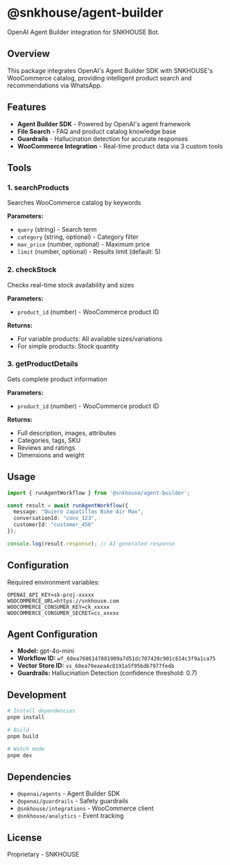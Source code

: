 # @snkhouse/agent-builder

OpenAI Agent Builder integration for SNKHOUSE Bot.

## Overview

This package integrates OpenAI's Agent Builder SDK with SNKHOUSE's WooCommerce catalog, providing intelligent product search and recommendations via WhatsApp.

## Features

- **Agent Builder SDK** - Powered by OpenAI's agent framework
- **File Search** - FAQ and product catalog knowledge base
- **Guardrails** - Hallucination detection for accurate responses
- **WooCommerce Integration** - Real-time product data via 3 custom tools

## Tools

### 1. searchProducts
Searches WooCommerce catalog by keywords

**Parameters:**
- `query` (string) - Search term
- `category` (string, optional) - Category filter
- `max_price` (number, optional) - Maximum price
- `limit` (number, optional) - Results limit (default: 5)

### 2. checkStock
Checks real-time stock availability and sizes

**Parameters:**
- `product_id` (number) - WooCommerce product ID

**Returns:**
- For variable products: All available sizes/variations
- For simple products: Stock quantity

### 3. getProductDetails
Gets complete product information

**Parameters:**
- `product_id` (number) - WooCommerce product ID

**Returns:**
- Full description, images, attributes
- Categories, tags, SKU
- Reviews and ratings
- Dimensions and weight

## Usage

```typescript
import { runAgentWorkflow } from '@snkhouse/agent-builder';

const result = await runAgentWorkflow({
  message: "Quiero zapatillas Nike Air Max",
  conversationId: "conv_123",
  customerId: "customer_456"
});

console.log(result.response); // AI-generated response
```

## Configuration

Required environment variables:

```env
OPENAI_API_KEY=sk-proj-xxxxx
WOOCOMMERCE_URL=https://snkhouse.com
WOOCOMMERCE_CONSUMER_KEY=ck_xxxxx
WOOCOMMERCE_CONSUMER_SECRET=cs_xxxxx
```

## Agent Configuration

- **Model:** gpt-4o-mini
- **Workflow ID:** `wf_68ea7686147881909a7d51dc707420c901c614c3f9a1ca75`
- **Vector Store ID:** `vs_68ea79eaea4c8191a5f956db7977fedb`
- **Guardrails:** Hallucination Detection (confidence threshold: 0.7)

## Development

```bash
# Install dependencies
pnpm install

# Build
pnpm build

# Watch mode
pnpm dev
```

## Dependencies

- `@openai/agents` - Agent Builder SDK
- `@openai/guardrails` - Safety guardrails
- `@snkhouse/integrations` - WooCommerce client
- `@snkhouse/analytics` - Event tracking

## License

Proprietary - SNKHOUSE
